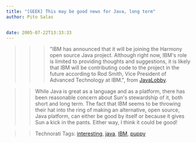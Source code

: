 ```yaml
---
title: "[GEEK] This may be good news for Java, long term"
author: Pito Salas


date: 2005-07-22T13:33:33
---
```



>>

>>> "IBM has announced that it will be joining the Harmony open source Java
project. Although right now, IBM's role is limited to providing thoughts and
suggestions, it is likely that IBM will be contributing code to the project in
the future according to Rod Smith, Vice President of Advanced Technology at
IBM.", from [JavaLobby](<http://www.javalobby.org/java/forums/t19767.html>).

>>

>> While Java is great as a language and as a platform, there has been
reasonable concern about Sun's stewardship of it, both short and long term.
The fact that IBM seems to be throwing their hat into the ring of making an
alternative, open source, Java platform, can either be good by itself or
because it gives Sun a kick in the pants. Either way, I think it could be
good!

>>

>> Technorati Tags: [interesting](<http://technorati.com/tag/interesting>),
[java](<http://technorati.com/tag/java>),
[IBM](<http://technorati.com/tag/IBM>),
[puppy](<http://technorati.com/tag/puppy>)


